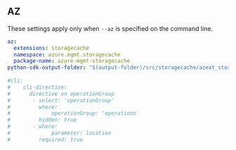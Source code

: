 ## AZ

These settings apply only when `--az` is specified on the command line.

``` yaml $(az)
az:
  extensions: storagecache
  namespace: azure.mgmt.storagecache
  package-name: azure-mgmt-storagecache
python-sdk-output-folder: "$(output-folder)/src/storagecache/azext_storagecache/vendored_sdks/storagecache"
  
#cli:
#    cli-directive:
#      directive on operationGroup
#       - select: 'operationGroup'
#         where:
#             operationGroup: 'operations'
#         hidden: true
#       - where:
#             parameter: location
#         required: true

```

